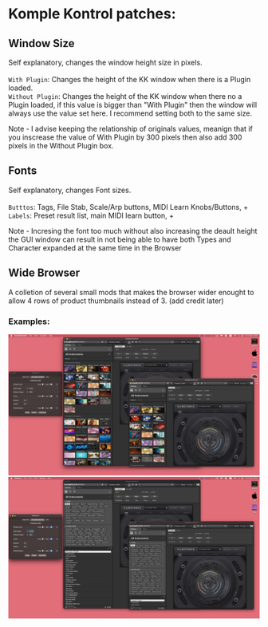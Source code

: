 # Komple Kontrol patches:

## Window Size
Self explanatory, changes the window height size in pixels.<br>
<br>
`With Plugin`: Changes the height of the KK window when there is a Plugin loaded.<br>
`Without Plugin`: Changes the height of the KK window when there no a Plugin loaded, if this value is bigger than "With Plugin" then the window will always use the value set here. I recommend setting both to the same size.<br>

Note - I advise keeping the relationship of originals values, meanign that if you inscrease the value of With Plugin by 300 pixels then also add 300 pixels in the Without Plugin box.<br>

## Fonts
Self explanatory, changes Font sizes.<br>
<br>
`Butttos`: Tags, File Stab, Scale/Arp buttons, MIDI Learn Knobs/Buttons, +<br>
`Labels`: Preset result list, main MIDI learn button, +<br>


Note - Incresing the font too much without also increasing the deault height the GUI window can result in not being able to have both Types and Character expanded at the same time in the Browser<br>

## Wide Browser
A colletion of several small mods that makes the browser wider enought to allow 4 rows of product thumbnails instead of 3. (add credit later)

### Examples:
![KK Example](https://github.com/d1One/NIPatcher/blob/main/Images/Example_01.png)
![KK Example 2](https://github.com/d1One/NIPatcher/blob/main/Images/Example_02.png)
